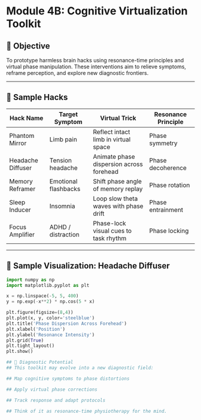 # Module 4B: Cognitive Virtualization Toolkit

## 🎯 Objective
To prototype harmless brain hacks using resonance-time principles and virtual phase manipulation. These interventions aim to relieve symptoms, reframe perception, and explore new diagnostic frontiers.

---

## 🧰 Sample Hacks

| Hack Name            | Target Symptom         | Virtual Trick                              | Resonance Principle       |
|---------------------|------------------------|---------------------------------------------|---------------------------|
| Phantom Mirror      | Limb pain              | Reflect intact limb in virtual space        | Phase symmetry             |
| Headache Diffuser   | Tension headache       | Animate phase dispersion across forehead    | Phase decoherence          |
| Memory Reframer     | Emotional flashbacks   | Shift phase angle of memory replay          | Phase rotation             |
| Sleep Inducer       | Insomnia               | Loop slow theta waves with phase drift      | Phase entrainment          |
| Focus Amplifier     | ADHD / distraction     | Phase-lock visual cues to task rhythm       | Phase locking              |

---

## 🧪 Sample Visualization: Headache Diffuser

```python
import numpy as np
import matplotlib.pyplot as plt

x = np.linspace(-5, 5, 400)
y = np.exp(-x**2) * np.cos(5 * x)

plt.figure(figsize=(8,4))
plt.plot(x, y, color='steelblue')
plt.title('Phase Dispersion Across Forehead')
plt.xlabel('Position')
plt.ylabel('Resonance Intensity')
plt.grid(True)
plt.tight_layout()
plt.show()

## 🧠 Diagnostic Potential
## This toolkit may evolve into a new diagnostic field:

## Map cognitive symptoms to phase distortions

## Apply virtual phase corrections

## Track response and adapt protocols

## Think of it as resonance-time physiotherapy for the mind.
